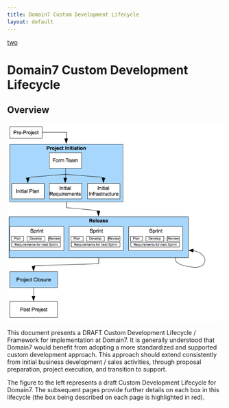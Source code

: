 ```yaml
---
title: Domain7 Custom Development Lifecycle
layout: default
---
```


[two](2.html)

# Domain7 Custom Development Lifecycle

## Overview

![Figure 2](../images/lifecycle/1.png)

This document presents a DRAFT Custom Development Lifecycle / Framework for implementation at Domain7.  It is generally understood that Domain7 would benefit from adopting a more standardized and supported custom development approach.  This approach should extend consistently from initial business development / sales activities, through proposal preparation, project execution, and transition to support. 

The figure to the left represents a draft Custom Development Lifecycle for Domain7.  The subsequent pages provide further details on each box in this lifecycle (the box being described on each page is highlighted in red).